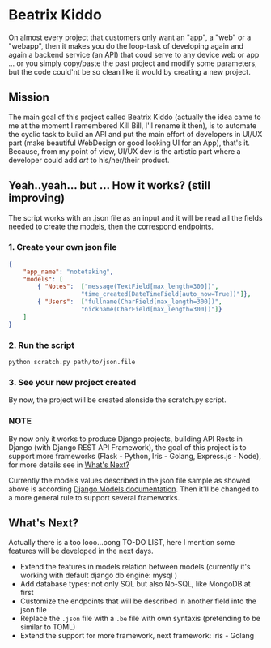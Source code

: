 # Beatrix Kiddo

On almost every project that customers only want an "app", a "web" or a "webapp", then it makes you do the loop-task of developing again and again a backend service (an API) that coud serve to any device web or app ... or you simply copy/paste the past project and modify some parameters, but the code could'nt be so clean like it would by creating a new project.


## Mission
The main goal of this project called Beatrix Kiddo (actually the idea came to me at the moment I remembered Kill Bill, I'll rename it then), is to automate the cyclic task to build an API and put the main effort of developers in UI/UX part (make beautiful WebDesign or good looking UI for an App), that's it. Because, from my point of view, UI/UX dev is the artistic part where a developer could add *art* to his/her/their product.

## Yeah..yeah... but ... How it works? (still improving)

The script works with an .json file as an input and it will be read all the fields needed to create the models, then the correspond endpoints.

### 1. Create your own json file
```json
{
    "app_name": "notetaking",
    "models": [
        { "Notes":	["message(TextField[max_length=300])",
                    "time_created(DateTimeField[auto_now=True])"]},
        { "Users": 	["fullname(CharField[max_length=300])",
                    "nickname(CharField[max_length=300])"]}
    ]
}
```
### 2. Run the script
`python scratch.py path/to/json.file`

### 3. See your new project created
By now, the project will be created alonside the scratch.py script.

### NOTE
By now only it works to produce Django projects, building API Rests in Django (with Django REST API Framework), the goal of this project is to support more frameworks (Flask - Python, Iris - Golang, Express.js - Node), for more details see in [What's Next?]

Currently the models values described in the json file sample as showed above is according [Django Models documentation]. Then it'll be changed to a more general rule to support several frameworks.

[What's Next?]: https://github.com/anargu/Beatrix-Kiddo#whats-next
[Django Models documentation]: https://docs.djangoproject.com/en/1.11/topics/db/models/#


## What's Next?

Actually there is a too looo...oong TO-DO LIST, here I mention some features will be developed in the next days.

* Extend the features in models relation between models (currently it's working with default django db engine: mysql  )
* Add database types: not only SQL but also No-SQL, like MongoDB at first
* Customize the endpoints that will be described in another field into the json file
* Replace the `.json` file with a `.be` file with own syntaxis (pretending to be similar to TOML)
* Extend the support for more framework, next framework: iris - Golang